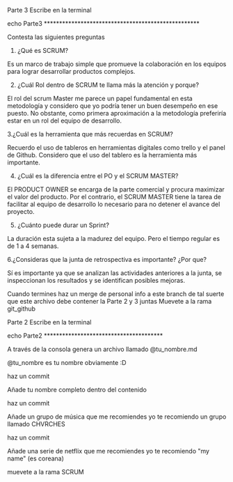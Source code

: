 
Parte 3
Escribe en la terminal

echo Parte3 ***************************************************

Contesta las siguientes preguntas

1. ¿Qué es SCRUM?

Es un marco de trabajo simple que promueve la colaboración en los equipos para lograr desarrollar productos complejos.

2. ¿Cuál Rol dentro de SCRUM te llama más la atención y porque?

El rol del scrum Master me parece un papel fundamental en esta metodología y considero que yo podría tener un buen desempeño en ese puesto.
No obstante, como primera aproximación a la metodología preferiría estar en un rol del equipo de desarrollo.

3.¿Cuál es la herramienta que más recuerdas en SCRUM?

Recuerdo el uso de tableros en herramientas digitales como trello y el panel de Github.
Considero que el uso del tablero es la herramienta más importante.

4. ¿Cuál es la diferencia entre el PO y el SCRUM MASTER?

El PRODUCT OWNER se encarga de la parte comercial y procura maximizar el valor del producto.
Por el contrario, el SCRUM MASTER tiene la tarea de facilitar al equipo de desarrollo lo necesario para no detener el avance del proyecto.

5. ¿Cuánto puede durar un Sprint?

La duración esta sujeta a la madurez del equipo. Pero el tiempo regular es de 1 a 4 semanas.

6.¿Consideras que la junta de retrospectiva es importante? ¿Por que?

Sí es importante ya que se analizan las actividades anteriores a la junta, se inspeccionan los resultados y se identifican posibles mejoras.

Cuando termines haz un merge de personal info a este branch
de tal suerte que este archivo debe contener la Parte 2 y 3 juntas
Muevete a la rama git_github

Parte 2
Escribe en la terminal

echo Parte2 ***************************************

A través de la consola genera un archivo llamado
@tu_nombre.md

@tu_nombre es tu nombre obviamente :D

haz un commit

Añade tu nombre completo dentro del contenido

haz un commit

Añade un grupo de música que me recomiendes
yo te recomiendo un grupo llamado CHVRCHES

haz un commit

Añade una serie de netflix que me recomiendes
yo te recomiendo "my name" (es coreana)

muevete a la rama SCRUM

